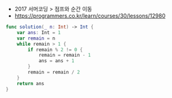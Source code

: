 * 2017 서머코딩 > 점프와 순간 이동
* https://programmers.co.kr/learn/courses/30/lessons/12980

```swift
func solution(_ n: Int) -> Int {
    var ans: Int = 1
    var remain = n
    while remain > 1 {
        if remain % 2 != 0 {
            remain = remain - 1
            ans = ans + 1
        }
        remain = remain / 2
    }
    return ans
}
```
